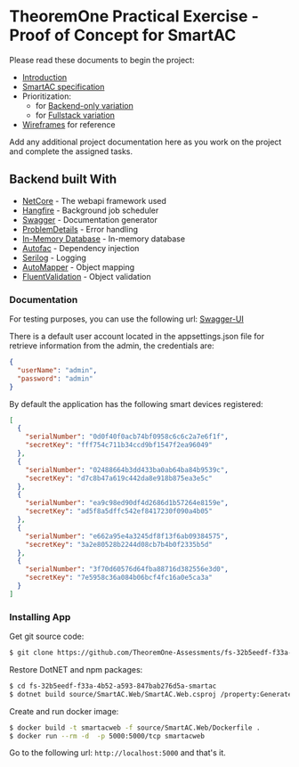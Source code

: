 # TheoremOne Practical Exercise - Proof of Concept for SmartAC

Please read these documents to begin the project:

* [Introduction](docs/project/smartac-intro.md)
* [SmartAC specification](docs/project/smartac-spec.md)
* Prioritization:
    * for [Backend-only variation](docs/project/smartac-priorities-backend-only.md)
    * for [Fullstack variation](docs/project/smartac-priorities-fullstack.md)
* [Wireframes](https://www.figma.com/file/uYhDDrxN5wq7r837wO8A7Q/Wireframes) for reference

Add any additional project documentation here as you work on the project and complete the assigned tasks.

## Backend built With

- [NetCore](https://docs.microsoft.com/en-us/dotnet/) - The webapi framework used
- [Hangfire](https://www.hangfire.io/) - Background job scheduler
- [Swagger](https://swagger.io/) - Documentation generator
- [ProblemDetails](https://github.com/khellang/Middleware) - Error handling
- [In-Memory Database](https://github.com/aspnet/EntityFrameworkCore) - In-memory database
- [Autofac](https://autofac.org/) - Dependency injection
- [Serilog](https://serilog.net/) - Logging
- [AutoMapper](https://automapper.org/) - Object mapping
- [FluentValidation](https://fluentvalidation.net/) - Object validation

### Documentation

For testing purposes, you can use the following url: [Swagger-UI](https://localhost:5001/swagger/index.html)

There is a default user account located in the appsettings.json file for retrieve information from the admin, the
credentials are:

```json
{
  "userName": "admin",
  "password": "admin"
}
````

By default the application has the following smart devices registered:

```json
[
  {
    "serialNumber": "0d0f40f0acb74bf0958c6c6c2a7e6f1f",
    "secretKey": "fff754c711b34ccd9bf1547f2ea96049"
  },
  {
    "serialNumber": "02488664b3dd433ba0ab64ba84b9539c",
    "secretKey": "d7c8b47a619c442da8e918b875ea3e5c"
  },
  {
    "serialNumber": "ea9c98ed90df4d2686d1b57264e8159e",
    "secretKey": "ad5f8a5dffc542ef8417230f090a4b05"
  },
  {
    "serialNumber": "e662a95e4a3245df8f13f6ab09384575",
    "secretKey": "3a2e80528b2244d08cb7b4b0f2335b5d"
  },
  {
    "serialNumber": "3f70d60576d64fba88716d382556e3d0",
    "secretKey": "7e5958c36a084b06bcf4fc16a0e5ca3a"
  }
]  
``` 

### Installing App

Get git source code:

```sh
$ git clone https://github.com/TheoremOne-Assessments/fs-32b5eedf-f33a-4b52-a593-847bab276d5a-smartac.git
```

Restore DotNET and npm packages:

```sh
$ cd fs-32b5eedf-f33a-4b52-a593-847bab276d5a-smartac
$ dotnet build source/SmartAC.Web/SmartAC.Web.csproj /property:GenerateFullPaths=true /consoleloggerparameters:NoSummary
```

Create and run docker image:

```sh
$ docker build -t smartacweb -f source/SmartAC.Web/Dockerfile .
$ docker run --rm -d  -p 5000:5000/tcp smartacweb
```

Go to the following url: `http://localhost:5000` and that's it.
